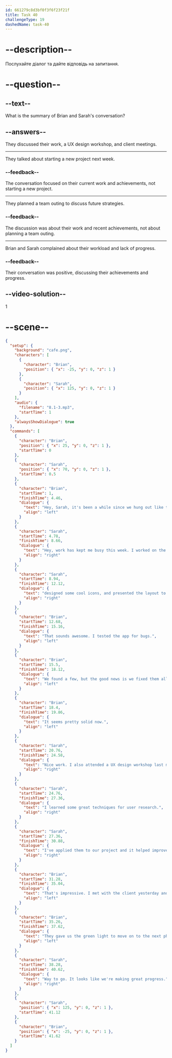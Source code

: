 ```yaml
---
id: 661279c8d3bf0f3f6f23f21f
title: Task 40
challengeType: 19
dashedName: task-40
---
```


<!-- (Audio) The whole dialogue -->

# --description--

Послухайте діалог та дайте відповідь на запитання.

# --question--

## --text--

What is the summary of Brian and Sarah's conversation?

## --answers--

They discussed their work, a UX design workshop, and client meetings.

---

They talked about starting a new project next week.

### --feedback--

The conversation focused on their current work and achievements, not starting a new project.

---

They planned a team outing to discuss future strategies.

### --feedback--

The discussion was about their work and recent achievements, not about planning a team outing.

---

Brian and Sarah complained about their workload and lack of progress.

### --feedback--

Their conversation was positive, discussing their achievements and progress.

## --video-solution--

1

# --scene--

```json
{
  "setup": {
    "background": "cafe.png",
    "characters": [
      {
        "character": "Brian",
        "position": { "x": -25, "y": 0, "z": 1 }
      },
      {
        "character": "Sarah",
        "position": { "x": 125, "y": 0, "z": 1 }
      }
    ],
    "audio": {
      "filename": "8.1-3.mp3",
      "startTime": 1
    },
    "alwaysShowDialogue": true
  },
  "commands": [
    {
      "character": "Brian",
      "position": { "x": 25, "y": 0, "z": 1 },
      "startTime": 0
    },
    {
      "character": "Sarah",
      "position": { "x": 70, "y": 0, "z": 1 },
      "startTime": 0.5
    },
    {
      "character": "Brian",
      "startTime": 1,
      "finishTime": 4.46,
      "dialogue": {
        "text": "Hey, Sarah, it's been a while since we hung out like this.",
        "align": "left"
      }
    },
    {
      "character": "Sarah",
      "startTime": 4.78,
      "finishTime": 8.66,
      "dialogue": {
        "text": "Hey, work has kept me busy this week. I worked on the new app interface,",
        "align": "right"
      }
    },
    {
      "character": "Sarah",
      "startTime": 8.94,
      "finishTime": 12.12,
      "dialogue": {
        "text": "designed some cool icons, and presented the layout to the team yesterday.",
        "align": "right"
      }
    },
    {
      "character": "Brian",
      "startTime": 12.68,
      "finishTime": 15.16,
      "dialogue": {
        "text": "That sounds awesome. I tested the app for bugs.",
        "align": "left"
      }
    },
    {
      "character": "Brian",
      "startTime": 15.5,
      "finishTime": 18.12,
      "dialogue": {
        "text": "We found a few, but the good news is we fixed them all.",
        "align": "left"
      }
    },
    {
      "character": "Brian",
      "startTime": 18.4,
      "finishTime": 19.86,
      "dialogue": {
        "text": "It seems pretty solid now.",
        "align": "left"
      }
    },
    {
      "character": "Sarah",
      "startTime": 20.76,
      "finishTime": 24.58,
      "dialogue": {
        "text": "Nice work. I also attended a UX design workshop last month.",
        "align": "right"
      }
    },
    {
      "character": "Sarah",
      "startTime": 24.76,
      "finishTime": 27.36,
      "dialogue": {
        "text": "I learned some great techniques for user research.",
        "align": "right"
      }
    },
    {
      "character": "Sarah",
      "startTime": 27.36,
      "finishTime": 30.88,
      "dialogue": {
        "text": "I've applied them to our project and it helped improve the user experience.",
        "align": "right"
      }
    },
    {
      "character": "Brian",
      "startTime": 31.28,
      "finishTime": 35.04,
      "dialogue": {
        "text": "That's impressive. I met with the client yesterday and they loved our progress.",
        "align": "left"
      }
    },
    {
      "character": "Brian",
      "startTime": 35.26,
      "finishTime": 37.62,
      "dialogue": {
        "text": "They gave us the green light to move on to the next phase.",
        "align": "left"
      }
    },
    {
      "character": "Sarah",
      "startTime": 38.28,
      "finishTime": 40.62,
      "dialogue": {
        "text": "Way to go. It looks like we're making great progress.",
        "align": "right"
      }
    },
    {
      "character": "Sarah",
      "position": { "x": 125, "y": 0, "z": 1 },
      "startTime": 41.12
    },
    {
      "character": "Brian",
      "position": { "x": -25, "y": 0, "z": 1 },
      "startTime": 41.62
    }
  ]
}
```
